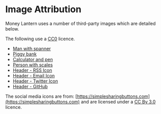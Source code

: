 # Image Attribution
Money Lantern uses a number of third-party images which are detailed below.

The following use a [CC0](https://creativecommons.org/publicdomain/zero/1.0/) licence.

* [Man with spanner](https://www.maxpixel.net/Mechanic-Workers-Craftsmen-Helm-Construction-Work-1020156)
* [Piggy bank](https://www.pexels.com/photo/money-pink-coins-pig-9660/)
* [Calculator and pen](http://www.freestockphotos.biz/stockphoto/5777)
* [Person with scales](https://www.maxpixel.net/Weigh-Kitchen-Scale-Balance-Pan-Horizontal-2071307)
* [Header - RSS Icon](https://www.iconfinder.com/icons/279396/blog_feed_news_rss_subscribe_icon)
* [Header - Email Icon](https://www.iconfinder.com/icons/1016074/mail_icon)
* [Header - Twitter Icon](https://www.iconfinder.com/icons/279383/bird_logo_social_social_media_tweet_twitter_icon)
* [Header - GitHub](https://www.iconfinder.com/icons/279371/github_logo_social_social_network_source_icon)

The social media icons are from: [https://simplesharingbuttons.com](https://simplesharingbuttons.com) and are licensed under a [CC By 3.0](https://creativecommons.org/licenses/by/3.0/) licence.
